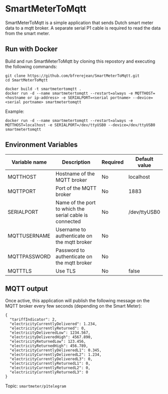 # SmartMeterToMqtt
SmartMeterToMqtt is a simple application that sends Dutch smart meter data to a mqtt broker. A separate serial P1 cable is required to read the data from the smart meter.


## Run with Docker
Build and run SmartMeterToMqtt by cloning this repostory and executing the following commands:

```
git clone https://github.com/bfrerejean/SmartMeterToMqtt.git
cd SmartMeterToMqtt

docker build -t smartmetertomqtt .
docker run -d --name smartmetertomqtt --restart=always -e MQTTHOST=<hostname or ip-address> -e SERIALPORT=<serial portname> --device=<serial portname> smartmetertomqtt
```

Example:
```
docker run -d --name smartmetertomqtt --restart=always -e MQTTHOST=localhost -e SERIALPORT=/dev/ttyUSB0 --device=/dev/ttyUSB0 smartmetertomqtt
```

## Environment Variables

| Variable name  | Description | Required | Default value |
| ------------- | ------------- | ------------- | ------------- |
| MQTTHOST | Hostname of the MQTT broker | No | localhost |
| MQTTPORT | Port of the MQTT broker | No | 1883 |
| SERIALPORT | Name of the port to which the serial cable is connected  | No | /dev/ttyUSB0 |
| MQTTUSERNAME | Username to authenticate on the mqtt broker | No | |
| MQTTPASSWORD | Password to authenticate on the mqtt broker | No | |
| MQTTTLS | Use TLS | No | false |

## MQTT output
Once active, this application will publish the following message on the MQTT broker every few seconds (depending on the Smart Meter):
```
{
  "tariffIndicator": 2,
  "electricityCurrentlyDelivered": 1.234,
  "electricityCurrentlyReturned": 0,
  "electricityDeliveredLow": 1234.567,
  "electricityDeliveredHigh": 4567.890,
  "electricityReturnedLow": 123.456,
  "electricityReturnedHigh": 456.789,
  "electricityCurrentlyDeliveredL1": 0.345,
  "electricityCurrentlyDeliveredL2": 1.234,
  "electricityCurrentlyDeliveredL3": 0,
  "electricityCurrentlyReturnedL1": 0,
  "electricityCurrentlyReturnedL2": 0,
  "electricityCurrentlyReturnedL3": 0
}
```
Topic: ```smartmeter/p1telegram```
